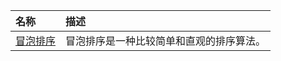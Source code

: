 | 名称 | 描述 |
| :-- | :-- |
| [冒泡排序](../2019/10/developer/algorithm/BubbleSort.md) | 冒泡排序是一种比较简单和直观的排序算法。 |
